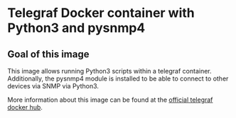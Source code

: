 # Telegraf Docker container with Python3 and pysnmp4

## Goal of this image

This image allows running Python3 scripts within a telegraf container.
Additionally, the pysnmp4 module is installed to be able to connect to other devices via SNMP via Python3.

More information about this image can be found at the [official telegraf docker hub](https://registry.hub.docker.com/_/telegraf/).
